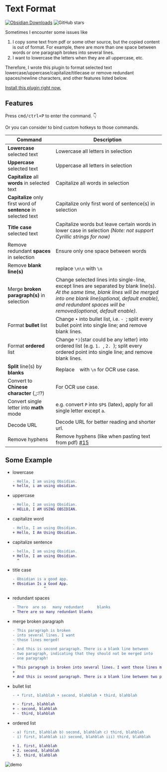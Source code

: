 # Text Format

[![Obsidian Downloads](https://img.shields.io/badge/dynamic/json?color=7e6ad6&labelColor=34208c&label=Obsidian%20Downloads&query=$['obsidian-text-format'].downloads&url=https://raw.githubusercontent.com/obsidianmd/obsidian-releases/master/community-plugin-stats.json&)](obsidian://show-plugin?id=obsidian-text-format) ![GitHub stars](https://img.shields.io/github/stars/Benature/obsidian-text-format?style=flat)

Sometimes I encounter some issues like  
1. I copy some text from pdf or some other source, but the copied content is out of format. For example, there are more than one space between words or one paragraph brokes into several lines.  
2. I want to lowercase the letters when they are all uppercase, etc.

Therefore, I wrote this plugin to format selected text lowercase/uppercase/capitalize/titlecase or remove redundant spaces/newline characters, and other features listed below.

[Install this plugin right now.](obsidian://show-plugin?id=obsidian-text-format)
## Features

Press <kbd>cmd/ctrl+P</kbd> to enter the command. 👇

Or you can consider to bind custom hotkeys to those commands.

| Command                                                         | Description                                                                                                                                                                                                                                        |
| --------------------------------------------------------------- | -------------------------------------------------------------------------------------------------------------------------------------------------------------------------------------------------------------------------------------------------- |
| **Lowercase** selected text                                     | Lowercase all letters in selection                                                                                                                                                                                                                 |
| **Uppercase** selected text                                     | Uppercase all letters in selection                                                                                                                                                                                                                 |
| **Capitalize** all **words** in selected text                   | Capitalize all words in selection                                                                                                                                                                                                                  |
| **Capitalize** only first word of **sentence** in selected text | Capitalize only first word of sentence(s) in selection                                                                                                                                                                                             |
| **Title case** selected text                                    | Capitalize words but leave certain words in lower case in selection *(Note: not support Cyrillic strings for now)*                                                                                                                                 |
| Remove redundant **spaces** in selection                        | Ensure only one space between words                                                                                                                                                                                                                |
| Remove **blank line(s)**                                        | replace `\n\n` with `\n`                                                                                                                                                                                                                           |
| Merge **broken paragraph(s)** in selection                      | Change selected lines into single-line, except lines are separated by blank line(s). *At the same time, blank lines will be merged into one blank line(optional, default enable), and redundant spaces will be removed(optional, default enable).* |
| Format **bullet** list                                          | Change `•` into bullet list, i.e. `- `; split every bullet point into single line; and remove blank lines.                                                                                                                                         |
| Format **ordered** list                                         | Change `*)`(star could be any letter) into ordered list (e.g. `1. `, `2. `); split every ordered point into single line; and remove blank lines.                                                                                                   |
| **Split** line(s) by **blanks**                                 | Replace ` ` with `\n` for OCR use case.                                                                                                                                                                                                            |
| Convert to **Chinese character** (,;:!?)                        | For OCR use case.                                                                                                                                                                                                                                  |
| Convert single letter into **math** mode                        | e.g. convert `P` into `$P$` (latex), apply for all single letter except `a`.                                                                                                                                                                       |
| Decode URL                                                      | Decode URL for better reading and shorter url.                                                                                                                                                                                                     |
| Remove hyphens                                                  | Remove hyphens (like when pasting text from pdf) [#15](https://github.com/Benature/obsidian-text-format/issues/15)                                                                                                                                 |

## Some Example


- lowercase
  ```diff
  - Hello, I am using Obsidian.
  + hello, i am using obsidian.
  ```
- uppercase
  ```diff
  - Hello, I am using Obsidian.
  + HELLO, I AM USING OBSIDIAN.
  ```
- capitalize word
  ```diff
  - Hello, I am using Obsidian.
  + Hello, I Am Using Obsidian.
  ```
- capitalize sentence
  ```diff
  - hello, I am using Obsidian.
  + Hello, I am using Obsidian.
    ^
  ```
- title case
  ```diff
  - Obsidian is a good app.
  + Obsidian Is a Good App.
                ^
  ```
- redundant spaces
  ```diff
  - There  are so   many redundant      blanks
  + There are so many redundant blanks
  ```
- merge broken paragraph
  ```diff
  - This paragraph is broken 
  - into several lines. I want 
  - those lines merged!
  - 
  - And this is second paragraph. There is a blank line between 
  - two paragraph, indicating that they should not be merged into 
  - one paragraph!

  + This paragraph is broken into several lines. I want those lines merged!
  +
  + And this is second paragraph. There is a blank line between two paragraph, indicating that they should not be merged into one paragraph!
  ```
- bullet list
  ```diff
  - • first, blahblah • second, blahblah • third, blahblah
  
  + - first, blahblah 
  + - second, blahblah 
  + - third, blahblah
  ```
- ordered list
  ```diff
  - a) first, blahblah b) second, blahblah c) third, blahblah
  - i) first, blahblah ii) second, blahblah iii) third, blahblah
  
  + 1. first, blahblah 
  + 2. second, blahblah 
  + 3. third, blahblah
  ```
![demo](https://user-images.githubusercontent.com/35028647/121776728-149ea500-cbc1-11eb-89ee-f4afcb0816ed.gif)
